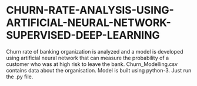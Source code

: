 # CHURN-RATE-ANALYSIS-USING-ARTIFICIAL-NEURAL-NETWORK-SUPERVISED-DEEP-LEARNING
Churn rate of banking organization is analyzed and a model is developed using artificial neural network that can measure the probability of a customer who was at high risk to leave the bank.
Churn_Modelling.csv contains data about the organisation. Model is built using python-3. Just run the .py file.

